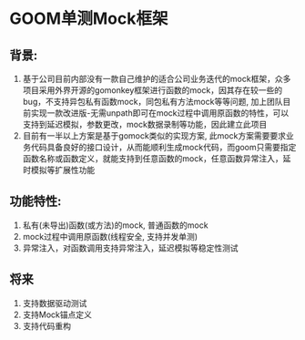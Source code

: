 # GOOM单测Mock框架

## 背景:
1. 基于公司目前内部没有一款自己维护的适合公司业务迭代的mock框架，众多项目采用外界开源的gomonkey框架进行函数的mock，因其存在较一些的bug，不支持异包私有函数mock，同包私有方法mock等等问题, 加上团队目前实现一款改进版-无需unpath即可在mock过程中调用原函数的特性，可以支持到延迟模拟，参数更改，mock数据录制等功能，因此建立此项目
2. 目前有一半以上方案是基于gomock类似的实现方案, 此mock方案需要要求业务代码具备良好的接口设计，从而能顺利生成mock代码，而goom只需要指定函数名称或函数定义，就能支持到任意函数的mock，任意函数异常注入，延时模拟等扩展性功能


## 功能特性:
1. 私有(未导出)函数(或方法)的mock, 普通函数的mock
2. mock过程中调用原函数(线程安全, 支持并发单测)
3. 异常注入，对函数调用支持异常注入，延迟模拟等稳定性测试

## 将来
1. 支持数据驱动测试
2. 支持Mock锚点定义
3. 支持代码重构
